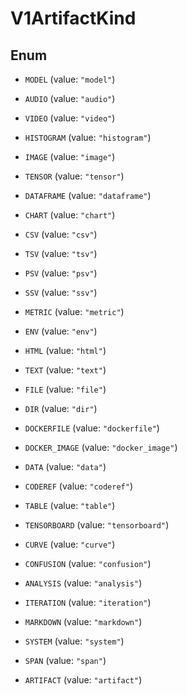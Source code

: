 

# V1ArtifactKind

## Enum


* `MODEL` (value: `"model"`)

* `AUDIO` (value: `"audio"`)

* `VIDEO` (value: `"video"`)

* `HISTOGRAM` (value: `"histogram"`)

* `IMAGE` (value: `"image"`)

* `TENSOR` (value: `"tensor"`)

* `DATAFRAME` (value: `"dataframe"`)

* `CHART` (value: `"chart"`)

* `CSV` (value: `"csv"`)

* `TSV` (value: `"tsv"`)

* `PSV` (value: `"psv"`)

* `SSV` (value: `"ssv"`)

* `METRIC` (value: `"metric"`)

* `ENV` (value: `"env"`)

* `HTML` (value: `"html"`)

* `TEXT` (value: `"text"`)

* `FILE` (value: `"file"`)

* `DIR` (value: `"dir"`)

* `DOCKERFILE` (value: `"dockerfile"`)

* `DOCKER_IMAGE` (value: `"docker_image"`)

* `DATA` (value: `"data"`)

* `CODEREF` (value: `"coderef"`)

* `TABLE` (value: `"table"`)

* `TENSORBOARD` (value: `"tensorboard"`)

* `CURVE` (value: `"curve"`)

* `CONFUSION` (value: `"confusion"`)

* `ANALYSIS` (value: `"analysis"`)

* `ITERATION` (value: `"iteration"`)

* `MARKDOWN` (value: `"markdown"`)

* `SYSTEM` (value: `"system"`)

* `SPAN` (value: `"span"`)

* `ARTIFACT` (value: `"artifact"`)



